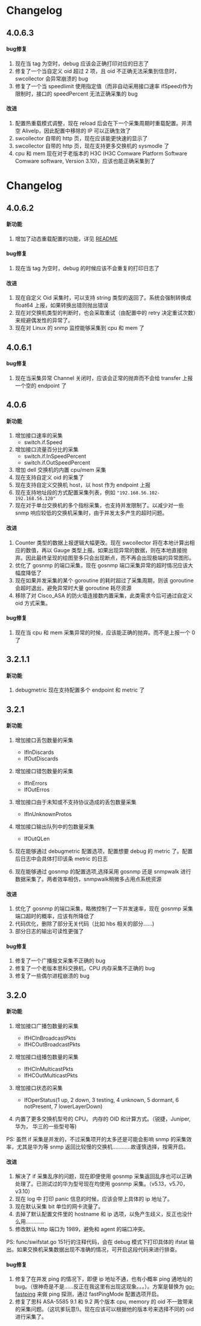 # Changelog #
## 4.0.6.3 ##
#### bug修复 ####
1. 现在当 tag 为空时，debug 应该会正确打印对应的日志了
2. 修复了一个当自定义 oid 超过 2 项，且 oid 不正确无法采集到信息时，swcollector 会异常崩溃的 bug
3. 修复了一个当 speedlimit 使用指定值（而非自动采用接口速率 ifSpeed)作为限制时，接口的 speedPercent 无法正确采集的 bug
#### 改进 ####
1. 配置热重载模式调整，现在 reload 后会在下一个采集周期时重载配置。并清空 AliveIp，因此配置中移除的 IP 可以正确生效了
2. swcollector 自带的 http 页，现在应该能更快速的显示了
3. swcollector 自带的 http 页，现在支持更多交换机的 sysmodle 了
4. cpu 和 mem 现在对于老版本的 H3C (H3C Comware Platform Software Comware software, Version 3.10)，应该也能正确采集到了


# Changelog #
## 4.0.6.2 ##
#### 新功能 ####
1. 增加了动态重载配置的功能，详见 [README](https://github.com/gaochao1/swcollector/blob/master/README.md})
#### bug修复 ####
1. 现在当 tag 为空时，debug 的时候应该不会重复的打印日志了
#### 改进 ####
1. 现在自定义 Oid 采集时，可以支持 string 类型的返回了。系统会强制转换成 float64 上报，如果转换出错则抛出错误
2. 现在对交换机类型的判断时，也会采取重试（由配置中的 retry 决定重试次数）来规避偶发性的异常了。
3. 现在对 Linux 的 snmp 监控能够采集到 cpu 和 mem 了


## 4.0.6.1 ##
#### bug修复 ####
1. 现在当采集异常 Channel 关闭时，应该会正常的抛弃而不会给 transfer 上报一个空的 endpoint 了

## 4.0.6 ##
#### 新功能 ####
1. 增加接口速率的采集
	* switch.if.Speed
2. 增加接口流量百分比的采集
	* switch.if.InSpeedPercent
	* switch.if.OutSpeedPercent
3. 增加 dell 交换机的内置 cpu/mem 采集
4. 现在支持自定义 oid 的采集了
5. 现在支持自定义交换机 host，以 host 作为 endpoint 上报
6. 现在支持地址段的方式配置采集列表，例如 ```"192.168.56.102-192.168.56.120"```
7. 现在对于单台交换机的多个指标采集，也支持并发限制了。以减少对一些 snmp 响应较低的交换机采集时，由于并发太多产生的超时问题。
 
#### 改进 ####
1. Counter 类型的数据上报逻辑大幅更改。现在 swcollector 将在本地计算出相应的数值，再以 Gauge 类型上报。如果出现异常的数据，则在本地直接抛弃。因此最终呈现的绘图至多只会出现断点，而不再会出现极端的异常图形。
2. 优化了 gosnmp 的端口采集，现在 gosnmp 端口采集异常的超时情况应该大幅度降低了
3. 现在如果并发采集的某个 goroutine 的耗时超过了采集周期，则该 goroutine 会超时退出，避免异常时大量 goroutine 耗尽资源
4. 移除了对 Cisco_ASA 的防火墙连接数内置采集，此类需求今后可通过自定义 oid 方式采集。

#### bug修复 ####
1. 现在当 cpu 和 mem 采集异常的时候，应该能正确的抛弃。而不是上报一个 0 了


## 3.2.1.1 ##
#### 新功能 ####
1. debugmetric 现在支持配置多个 endpoint 和 metric 了
## 3.2.1 ##
#### 新功能 ####
1. 增加接口丢包数量的采集
	* IfInDiscards
	* IfOutDiscards

2. 增加接口错包数量的采集
	* IfInErrors
	* IfOutErros
	
3. 增加接口由于未知或不支持协议造成的丢包数量采集
	* IfInUnknownProtos
	
4. 增加接口输出队列中的包数量采集
	* IfOutQLen

5. 现在能够通过 debugmetric 配置选项，配置想要 debug 的 metric 了。配置后日志中会具体打印该条 metric 的日志

6. 现在能够通过 gosnmp 的配置选项,选择采用 gosnmp 还是 snmpwalk 进行数据采集了。两者效率相仿，snmpwalk稍微多占用点系统资源

#### 改进 ####
1. 优化了 gosnmp 的端口采集，略微控制了一下并发速率，现在 gosnmp 采集端口超时的概率，应该有所降低了
2. 代码优化，删除了部分无关代码（比如 hbs 相关的部分……)
3. 部分日志的输出可读性更强了

#### bug修复 ####
1. 修复了一个广播报文采集不正确的 bug
2. 修复了一个老版本思科交换机，CPU 内存采集不正确的 bug
3. 修复了一些偶尔进程崩溃的 bug

## 3.2.0 ##
#### 新功能 ####
1. 增加接口广播包数量的采集
	* IfHCInBroadcastPkts
	* IfHCOutBroadcastPkts

2. 增加接口组播包数量的采集
	* IfHCInMulticastPkts
	* IfHCOutMulticastPkts

3. 增加接口状态的采集
	* IfOperStatus(1 up, 2 down, 3 testing, 4 unknown, 5 dormant, 6 notPresent, 7 lowerLayerDown)

4. 内置了更多交换机型号的 CPU， 内存的 OID 和计算方式。（锐捷，Juniper, 华为， 华三的一些型号等)

PS: 虽然 if 采集是并发的，不过采集项开的太多还是可能会影响 snmp 的采集效率，尤其是华为等 snmp 返回比较慢的交换机…………故谨慎选择，按需开启。

#### 改进 ####
1. 解决了 if 采集乱序的问题，现在即便使用 gosnmp 采集返回乱序也可以正确处理了。已测试过的华为型号现在均使用 gosnmp 采集。（v5.13，v5.70，v3.10）
2. 现在 log 中 打印 panic 信息的时候，应该会带上具体的 ip 地址了。
3. 现在默认采集 bit 单位的网卡流量了。
4. 去掉了默认配置文件里的 hostname 和 ip 选项，以免产生歧义，反正也没什么用…………
5. 修改默认 http 端口为 1989，避免和 agent 的端口冲突。

PS: func/swifstat.go 151行的注释代码，会在 debug 模式下打印具体的 ifstat 输出。如果交换机采集数据出现不准确的情况，可开启这段代码来进行排查。

#### bug修复 ####
1. 修复了在并发 ping 的情况下，即便 ip 地址不通，也有小概率 ping 通地址的 bug。（很神奇是不是……反正在我这里有出现这现象。。。）。方案是替换为 [go-fastping](https://github.com/tatsushid/go-fastping) 来做 ping 探测，通过 fastPingMode 配置选项开启。
2. 修复了思科 ASA-5585 9.1 和 9.2 两个版本 cpu, memory 的 oid 不一致带来的采集问题。（这坑爹玩意!)。现在应该可以根据他的版本号来选择不同的 oid 进行采集了。